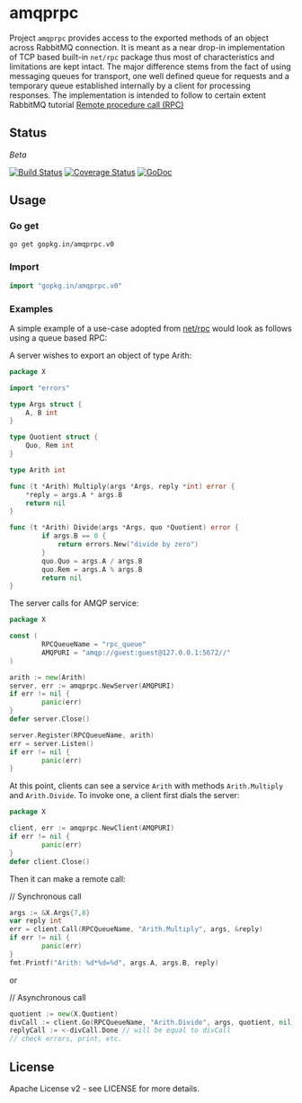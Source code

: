 # amqprpc

Project `amqprpc` provides access to the exported methods of an object across 
RabbitMQ connection. It is meant as a near drop-in implementation of TCP based
built-in `net/rpc` package thus most of characteristics and limitations are
kept intact. The major difference stems from the fact of using messaging 
queues for transport, one well defined queue for requests and a temporary
queue established internally by a client for processing responses. The 
implementation is intended to follow to certain extent RabbitMQ tutorial 
[Remote procedure call (RPC)](http://www.rabbitmq.com/tutorials/tutorial-six-go.html)


## Status

*Beta*

[![Build Status](https://travis-ci.org/go-amqprpc/amqprpc.svg?branch=master)](https://travis-ci.org/go-amqprpc/amqprpc) [![Coverage Status](https://coveralls.io/repos/github/go-amqprpc/amqprpc/badge.svg?branch=master)](https://coveralls.io/github/go-amqprpc/amqprpc?branch=master) [![GoDoc](https://godoc.org/gopkg.in/amqprpc.v0?status.svg)](https://godoc.org/gopkg.in/amqprpc.v0)


## Usage

### Go get

~~~
go get gopkg.in/amqprpc.v0
~~~

### Import

~~~go
import "gopkg.in/amqprpc.v0"
~~~

### Examples


A simple example of a use-case adopted from [net/rpc](https://golang.org/pkg/net/rpc/)
would look as follows using a queue based RPC:

A server wishes to export an object of type Arith:

~~~go
package X

import "errors"

type Args struct {
	A, B int
}

type Quotient struct {
	Quo, Rem int
}

type Arith int

func (t *Arith) Multiply(args *Args, reply *int) error {
	*reply = args.A * args.B
	return nil
}

func (t *Arith) Divide(args *Args, quo *Quotient) error {
        if args.B == 0 {
            return errors.New("divide by zero")
        }
        quo.Quo = args.A / args.B
        quo.Rem = args.A % args.B
        return nil
}
~~~

The server calls for AMQP service:

~~~go
package X

const (
        RPCQueueName = "rpc_queue"
        AMQPURI = "amqp://guest:guest@127.0.0.1:5672//"
)

arith := new(Arith)
server, err := amqprpc.NewServer(AMQPURI)
if err != nil {
        panic(err)
}
defer server.Close()

server.Register(RPCQueueName, arith)
err = server.Listen()
if err != nil {
        panic(err)
}
~~~

At this point, clients can see a service `Arith` with methods `Arith.Multiply` and `Arith.Divide`. 
To invoke one, a client first dials the server:

~~~go
package X

client, err := amqprpc.NewClient(AMQPURI)
if err != nil {
        panic(err)
}
defer client.Close()
~~~

Then it can make a remote call:

// Synchronous call

~~~go
args := &X.Args{7,8}
var reply int
err = client.Call(RPCQueueName, "Arith.Multiply", args, &reply)
if err != nil {
        panic(err)
}
fmt.Printf("Arith: %d*%d=%d", args.A, args.B, reply)
~~~

or

// Asynchronous call

~~~go
quotient := new(X.Quotient)
divCall := client.Go(RPCQueueName, "Arith.Divide", args, quotient, nil)
replyCall := <-divCall.Done	// will be equal to divCall
// check errors, print, etc.
~~~


## License

Apache License v2 - see LICENSE for more details.
